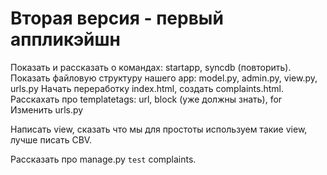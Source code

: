 # Вторая версия - первый аппликэйшн #

Показать и рассказать о командах: startapp, syncdb (повторить).
Показать файловую структуру нашего app: model.py, admin.py, view.py, urls.py
Начать переработку index.html, создать complaints.html.
Расскахать про templatetags: url, block (уже должны знать), for
Изменить urls.py

Написать view, сказать что мы для простоты используем такие view, лучше писать CBV.

Рассказать про manage.py `test` complaints.
